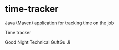 # time-tracker
Java (Maven) application for tracking time on the job

Time tracker

Good Night Technical GuftGu Ji
